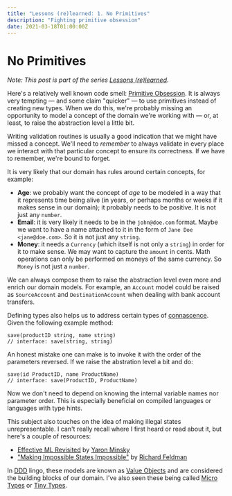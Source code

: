 ```yaml
---
title: "Lessons (re)learned: 1. No Primitives"
description: "Fighting primitive obsession"
date: 2021-03-18T01:00:00Z
---
```


# No Primitives

_Note: This post is part of the series [Lessons (re)learned](lessons-re-learned-0.html)._

Here's a relatively well known code smell: [Primitive Obsession](https://wiki.c2.com/?PrimitiveObsession). It is always very tempting — and some claim "quicker" — to use primitives instead of creating new types. When we do this, we're probably missing an opportunity to model a concept of the domain we're working with — or, at least, to raise the abstraction level a little bit.

Writing validation routines is usually a good indication that we might have missed a concept. We'll need to _remember_ to always validate in every place we interact with that particular concept to ensure its correctness. If we have to remember, we're bound to forget.

It is very likely that our domain has rules around certain concepts, for example:

- **Age**: we probably want the concept of _age_ to be modeled in a way that it represents time being alive (in years, or perhaps months or weeks if it makes sense in our domain); it probably needs to be positive. It is not just any `number`.
- **Email**: it is very likely it needs to be in the `john@doe.com` format. Maybe we want to have a name attached to it in the form of `Jane Doe <jane@doe.com>`. So it is not just any `string`.
- **Money**: it needs a `Currency` (which itself is not only a `string`) in order for it to make sense. We may want to capture the `amount` in cents. Math operations can only be performed on moneys of the same currency. So `Money` is not just a `number`.

We can always compose them to raise the abstraction level even more and enrich our domain models. For example, an `Account` model could be raised as `SourceAccount` and `DestinationAccount` when dealing with bank account transfers.

Defining types also helps us to address certain types of [connascence](https://en.wikipedia.org/wiki/Connascence). Given the following example method:

```
save(productID string, name string)
// interface: save(string, string)
```

An honest mistake one can make is to invoke it with the order of the parameters reversed. If we raise the abstration level a bit and do:

```
save(id ProductID, name ProductName)
// interface: save(ProductID, ProductName)
```

Now we don't need to depend on knowing the internal variable names nor parameter order. This is especially beneficial on compiled languages or languages with type hints.

This subject also touches on the idea of making illegal states unrepresentable. I can't really recall where I first heard or read about it, but here's a couple of resources:
* [Effective ML Revisited](https://blog.janestreet.com/effective-ml-revisited/) by [Yaron Minsky](https://twitter.com/yminsky)
* ["Making Impossible States Impossible"](https://www.youtube.com/watch?v=IcgmSRJHu_8) by [Richard Feldman](https://twitter.com/rtfeldman)

In [DDD](https://www.amazon.com/Domain-Driven-Design-Tackling-Complexity-Software/dp/0321125215) lingo, these models are known as [Value Objects](https://martinfowler.com/bliki/ValueObject.html) and are considered the building blocks of our domain. I've also seen these being called [Micro Types](https://markhneedham.com/blog/2009/03/10/oo-micro-types/) or [Tiny Types](https://darrenhobbs.com/2007/04/11/tiny-types/).
